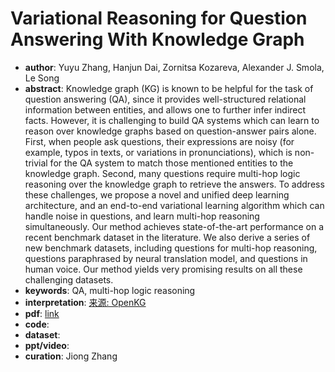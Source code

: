 # Variational Reasoning for Question Answering With Knowledge Graph
* **author**: Yuyu Zhang, Hanjun Dai, Zornitsa Kozareva, Alexander J. Smola, Le Song
* **abstract**: Knowledge graph (KG) is known to be helpful for the task of question answering (QA), since it provides well-structured relational information between entities, and allows one to further infer indirect facts. However, it is challenging to build QA systems which can learn to reason over knowledge graphs based on question-answer pairs alone. First, when people ask questions, their expressions are noisy (for example, typos in texts, or variations in pronunciations), which is non-trivial for the QA system to match those mentioned entities to the knowledge graph. Second, many questions require multi-hop logic reasoning over the knowledge graph to retrieve the answers. To address these challenges, we propose a novel and unified deep learning architecture, and an end-to-end variational learning algorithm which can handle noise in questions, and learn multi-hop reasoning simultaneously. Our method achieves state-of-the-art performance on a recent benchmark dataset in the literature. We also derive a series of new benchmark datasets, including questions for multi-hop reasoning, questions paraphrased by neural translation model, and questions in human voice. Our method yields very promising results on all these challenging datasets.
* **keywords**: QA, multi-hop logic reasoning
* **interpretation**: [来源: OpenKG](http://blog.openkg.cn/%E8%AE%BA%E6%96%87%E6%B5%85%E5%B0%9D-%E5%9F%BA%E4%BA%8E%E7%9F%A5%E8%AF%86%E5%9B%BE%E7%9A%84%E9%97%AE%E7%AD%94%E5%8F%98%E5%88%86%E6%8E%A8%E7%90%86/)
* **pdf**: [link](https://www.aaai.org/ocs/index.php/AAAI/AAAI18/paper/view/16983/16176)
* **code**: 
* **dataset**:
* **ppt/video**:
* **curation**: Jiong Zhang 
